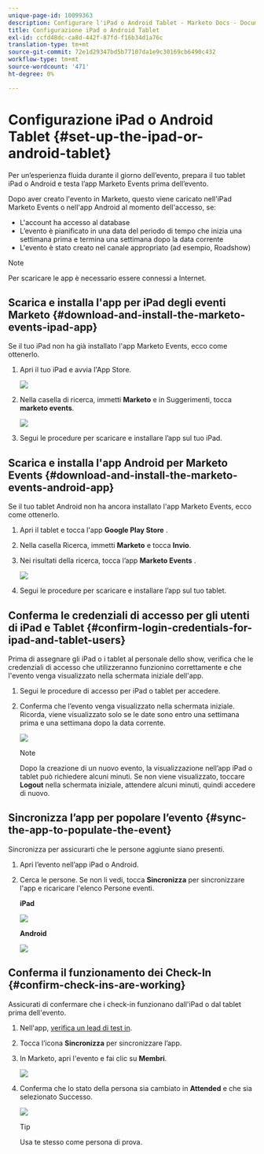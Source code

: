 ```yaml
---
unique-page-id: 10099363
description: Configurare l'iPad o Android Tablet - Marketo Docs - Documentazione del prodotto
title: Configurazione iPad o Android Tablet
exl-id: ccfd48dc-ca8d-442f-87fd-f16b34d1a76c
translation-type: tm+mt
source-git-commit: 72e1d29347bd5b77107da1e9c30169cb6490c432
workflow-type: tm+mt
source-wordcount: '471'
ht-degree: 0%

---
```


# Configurazione iPad o Android Tablet {#set-up-the-ipad-or-android-tablet}

Per un’esperienza fluida durante il giorno dell’evento, prepara il tuo tablet iPad o Android e testa l’app Marketo Events prima dell’evento.

Dopo aver creato l&#39;evento in Marketo, questo viene caricato nell&#39;iPad Marketo Events o nell&#39;app Android al momento dell&#39;accesso, se:

* L&#39;account ha accesso al database
* L’evento è pianificato in una data del periodo di tempo che inizia una settimana prima e termina una settimana dopo la data corrente
* L&#39;evento è stato creato nel canale appropriato (ad esempio, Roadshow)

>[!NOTE]
>
>Per scaricare le app è necessario essere connessi a Internet.

## Scarica e installa l&#39;app per iPad degli eventi Marketo {#download-and-install-the-marketo-events-ipad-app}

Se il tuo iPad non ha già installato l&#39;app Marketo Events, ecco come ottenerlo.

1. Apri il tuo iPad e avvia l&#39;App Store.

   ![](assets/image2016-4-14-15-3a52-3a19.png)

1. Nella casella di ricerca, immetti **Marketo** e in Suggerimenti, tocca **marketo events**.

   ![](assets/image2016-4-14-16-3a0-3a3.png)

1. Segui le procedure per scaricare e installare l’app sul tuo iPad.

## Scarica e installa l&#39;app Android per Marketo Events {#download-and-install-the-marketo-events-android-app}

Se il tuo tablet Android non ha ancora installato l&#39;app Marketo Events, ecco come ottenerlo.

1. Apri il tablet e tocca l&#39;app **Google Play Store** .
1. Nella casella Ricerca, immetti **Marketo** e tocca **Invio**.
1. Nei risultati della ricerca, tocca l’app **Marketo Events** .

   ![](assets/image2016-4-15-14-3a42-3a11.png)

1. Segui le procedure per scaricare e installare l’app sul tuo tablet.

## Conferma le credenziali di accesso per gli utenti di iPad e Tablet {#confirm-login-credentials-for-ipad-and-tablet-users}

Prima di assegnare gli iPad o i tablet al personale dello show, verifica che le credenziali di accesso che utilizzeranno funzionino correttamente e che l&#39;evento venga visualizzato nella schermata iniziale dell&#39;app.

1. Segui le procedure di accesso per iPad o tablet per accedere.
1. Conferma che l’evento venga visualizzato nella schermata iniziale. Ricorda, viene visualizzato solo se le date sono entro una settimana prima e una settimana dopo la data corrente.

   ![](assets/image2016-4-15-15-3a29-3a0.png)

   >[!NOTE]
   >
   >Dopo la creazione di un nuovo evento, la visualizzazione nell’app iPad o tablet può richiedere alcuni minuti. Se non viene visualizzato, toccare **Logout** nella schermata iniziale, attendere alcuni minuti, quindi accedere di nuovo.

## Sincronizza l’app per popolare l’evento {#sync-the-app-to-populate-the-event}

Sincronizza per assicurarti che le persone aggiunte siano presenti.

1. Apri l’evento nell’app iPad o Android.
1. Cerca le persone. Se non li vedi, tocca **Sincronizza** per sincronizzare l&#39;app e ricaricare l&#39;elenco Persone eventi.

   **iPad**

   ![](assets/image2016-4-12-14-3a25-3a13.png)

   **Android**

   ![](assets/screenshot-2016-04-15-14-14-08-sync-button.png)

## Conferma il funzionamento dei Check-In {#confirm-check-ins-are-working}

Assicurati di confermare che i check-in funzionano dall&#39;iPad o dal tablet prima dell&#39;evento.

1. Nell&#39;app, [verifica un lead di test in](/help/marketo/product-docs/core-marketo-concepts/mobile-apps/event-check-in/check-people-into-your-event-from-your-tablet.md).
1. Tocca l’icona **Sincronizza** per sincronizzare l’app.
1. In Marketo, apri l&#39;evento e fai clic su **Membri**.

   ![](assets/image2016-4-15-15-3a32-3a42.png)

1. Conferma che lo stato della persona sia cambiato in **Attended** e che sia selezionato Successo.

   ![](assets/image2016-4-18-14-3a11-3a36.png)

   >[!TIP]
   >
   >Usa te stesso come persona di prova.
